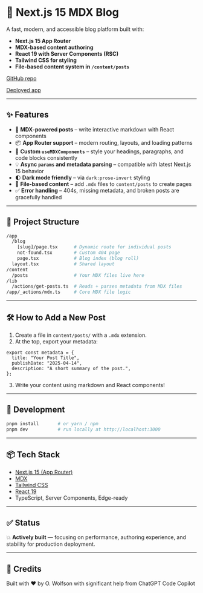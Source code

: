 # 📝 Next.js 15 MDX Blog

A fast, modern, and accessible blog platform built with:

- **Next.js 15 App Router**
- **MDX-based content authoring**
- **React 19 with Server Components (RSC)**
- **Tailwind CSS for styling**
- **File-based content system in `/content/posts`**

[GitHub repo](https://github.com/owolfdev/mdx-next15-react19)

[Deployed app](https://mdx-next15-react19.vercel.app/)

---

## ✨ Features

- 📄 **MDX-powered posts** – write interactive markdown with React components
- 📦 **App Router support** – modern routing, layouts, and loading patterns
- 🧱 **Custom `useMDXComponents`** – style your headings, paragraphs, and code blocks consistently
- 💡 **Async `params` and metadata parsing** – compatible with latest Next.js 15 behavior
- 🌓 **Dark mode friendly** – via `dark:prose-invert` styling
- 📁 **File-based content** – add `.mdx` files to `content/posts` to create pages
- ✅ **Error handling** – 404s, missing metadata, and broken posts are gracefully handled

---

## 📂 Project Structure

```bash
/app
  /blog
    [slug]/page.tsx      # Dynamic route for individual posts
    not-found.tsx        # Custom 404 page
    page.tsx             # Blog index (blog roll)
  layout.tsx             # Shared layout
/content
  /posts                 # Your MDX files live here
/lib
  /actions/get-posts.ts  # Reads + parses metadata from MDX files
/app/_actions/mdx.ts     # Core MDX file logic
```

---

## 🛠 How to Add a New Post

1. Create a file in `content/posts/` with a `.mdx` extension.
2. At the top, export your metadata:

```tsx
export const metadata = {
  title: "Your Post Title",
  publishDate: "2025-04-14",
  description: "A short summary of the post.",
};
```

3. Write your content using markdown and React components!

---

## 🧪 Development

```bash
pnpm install       # or yarn / npm
pnpm dev           # run locally at http://localhost:3000
```

---

## 📦 Tech Stack

- [Next.js 15 (App Router)](https://nextjs.org/docs/app)
- [MDX](https://mdxjs.com/)
- [Tailwind CSS](https://tailwindcss.com/)
- [React 19](https://react.dev/)
- TypeScript, Server Components, Edge-ready

---

## ✅ Status

💥 **Actively built** — focusing on performance, authoring experience, and stability for production deployment.

---

## 🧠 Credits

Built with ❤️ by O. Wolfson with significant help from ChatGPT Code Copilot
